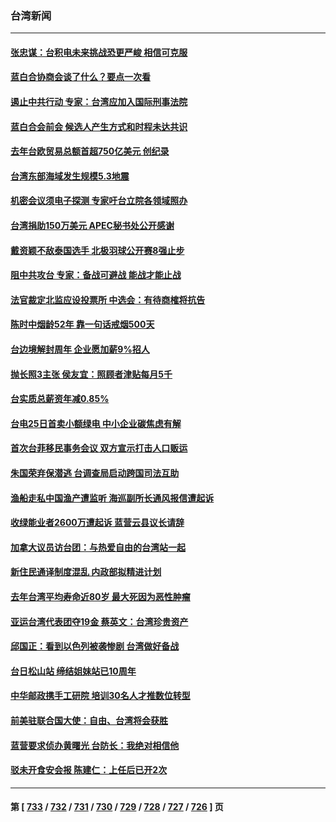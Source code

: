 ### 台湾新闻
---
#### [张忠谋：台积电未来挑战恐更严峻 相信可克服](../../pages/ncid1349361/n14095076.md) 
#### [蓝白合协商会谈了什么？要点一次看](../../pages/ncid1349361/n14095319.md) 
#### [遏止中共行动 专家：台湾应加入国际刑事法院](../../pages/ncid1349361/n14095125.md) 
#### [蓝白合会前会 候选人产生方式和时程未达共识](../../pages/ncid1349361/n14095243.md) 
#### [去年台欧贸易总额首超750亿美元 创纪录](../../pages/ncid1349361/n14095189.md) 
#### [台湾东部海域发生规模5.3地震](../../pages/ncid1349361/n14095221.md) 
#### [机密会议须电子探测 专家吁台立院各领域照办](../../pages/ncid1349361/n14095122.md) 
#### [台湾捐助150万美元 APEC秘书处公开感谢](../../pages/ncid1349361/n14095042.md) 
#### [戴资颖不敌泰国选手 北极羽球公开赛8强止步](../../pages/ncid1349361/n14094765.md) 
#### [阻中共攻台 专家：备战可避战 能战才能止战](../../pages/ncid1349361/n14094729.md) 
#### [法官裁定北监应设投票所 中选会：有待商榷将抗告](../../pages/ncid1349361/n14094756.md) 
#### [陈时中烟龄52年 靠一句话戒烟500天](../../pages/ncid1349361/n14094754.md) 
#### [台边境解封周年 企业愿加薪9%招人](../../pages/ncid1349361/n14094753.md) 
#### [抛长照3主张 侯友宜：照顾者津贴每月5千](../../pages/ncid1349361/n14094717.md) 
#### [台实质总薪资年减0.85%](../../pages/ncid1349361/n14094711.md) 
#### [台电25日首卖小额绿电 中小企业碳焦虑有解](../../pages/ncid1349361/n14094721.md) 
#### [首次台菲移民事务会议 双方宣示打击人口贩运](../../pages/ncid1349361/n14094742.md) 
#### [朱国荣弃保潜逃 台调查局启动跨国司法互助](../../pages/ncid1349361/n14094730.md) 
#### [渔船走私中国渔产遭监听 海巡副所长通风报信遭起诉](../../pages/ncid1349361/n14094720.md) 
#### [收绿能业者2600万遭起诉 蓝营云县议长请辞](../../pages/ncid1349361/n14094723.md) 
#### [加拿大议员访台团：与热爱自由的台湾站一起](../../pages/ncid1349361/n14094627.md) 
#### [新住民通译制度混乱 内政部拟精进计划](../../pages/ncid1349361/n14094710.md) 
#### [去年台湾平均寿命近80岁 最大死因为恶性肿瘤](../../pages/ncid1349361/n14094654.md) 
#### [亚运台湾代表团夺19金 蔡英文：台湾珍贵资产](../../pages/ncid1349361/n14094597.md) 
#### [邱国正：看到以色列被袭惨剧 台湾做好备战](../../pages/ncid1349361/n14094426.md) 
#### [台日松山站 缔结姐妹站已10周年](../../pages/ncid1349361/n14094607.md) 
#### [中华邮政携手工研院 培训30名人才推数位转型](../../pages/ncid1349361/n14094610.md) 
#### [前美驻联合国大使：自由、台湾将会获胜](../../pages/ncid1349361/n14094639.md) 
#### [蓝营要求侦办黄曙光 台防长：我绝对相信他](../../pages/ncid1349361/n14094636.md) 
#### [驳未开食安会报 陈建仁：上任后已开2次](../../pages/ncid1349361/n14094637.md) 

---
#### 第 [ [733](./733.md) / [732](./732.md) / [731](./731.md) / [730](./730.md) / [729](./729.md) / [728](./728.md) / [727](./727.md) / [726](./726.md) ] 页
